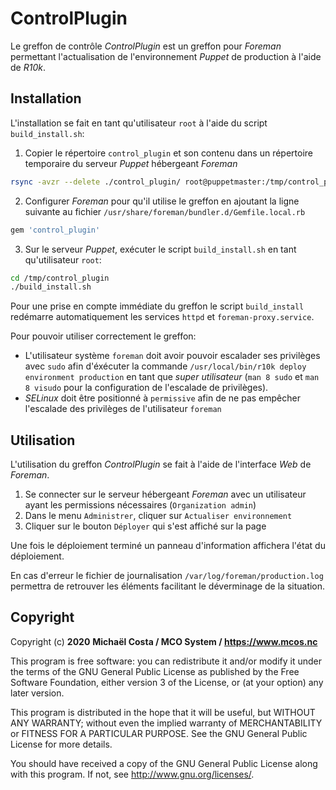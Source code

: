 # ControlPlugin

Le greffon de contrôle _ControlPlugin_ est un greffon pour _Foreman_ permettant l'actualisation de l'environnement _Puppet_ de production à l'aide de _R10k_.

## Installation

L'installation se fait en tant qu'utilisateur `root` à l'aide du script `build_install.sh`:

1. Copier le répertoire `control_plugin` et son contenu dans un répertoire temporaire du serveur _Puppet_ hébergeant _Foreman_

```bash
rsync -avzr --delete ./control_plugin/ root@puppetmaster:/tmp/control_plugin
```

2. Configurer _Foreman_ pour qu'il utilise le greffon en ajoutant la ligne suivante au fichier `/usr/share/foreman/bundler.d/Gemfile.local.rb`

```ruby
gem 'control_plugin'
```

3. Sur le serveur _Puppet_, exécuter le script `build_install.sh` en tant qu'utilisateur `root`:

```bash
cd /tmp/control_plugin
./build_install.sh
```

 Pour une prise en compte immédiate du greffon le script `build_install` redémarre automatiquement les services `httpd` et `foreman-proxy.service`.

Pour pouvoir utiliser correctement le greffon:
- L'utilisateur système `foreman` doit avoir pouvoir escalader ses privilèges avec `sudo` afin d'éxécuter la commande `/usr/local/bin/r10k deploy environment production` en tant que _super utilisateur_ (`man 8 sudo` et `man 8 visudo` pour la configuration de l'escalade de privilèges).
- _SELinux_ doit être positionné à `permissive` afin de ne pas empêcher l'escalade des privilèges de l'utilisateur `foreman`

## Utilisation

L'utilisation du greffon _ControlPlugin_ se fait à l'aide de l'interface _Web_ de _Foreman_.

1. Se connecter sur le serveur hébergeant _Foreman_ avec un utilisateur ayant les permissions nécessaires (`Organization admin`)
2. Dans le menu `Administrer`, cliquer sur `Actualiser environnement`
3. Cliquer sur le bouton `Déployer` qui s'est affiché sur la page

Une fois le déploiement terminé un panneau d'information affichera l'état du déploiement.

En cas d'erreur le fichier de journalisation `/var/log/foreman/production.log` permettra de retrouver les éléments facilitant le déverminage de la situation.

## Copyright

Copyright (c) **2020** **Michaël Costa / MCO System / https://www.mcos.nc**

This program is free software: you can redistribute it and/or modify
it under the terms of the GNU General Public License as published by
the Free Software Foundation, either version 3 of the License, or
(at your option) any later version.

This program is distributed in the hope that it will be useful,
but WITHOUT ANY WARRANTY; without even the implied warranty of
MERCHANTABILITY or FITNESS FOR A PARTICULAR PURPOSE.  See the
GNU General Public License for more details.

You should have received a copy of the GNU General Public License
along with this program.  If not, see <http://www.gnu.org/licenses/>.

